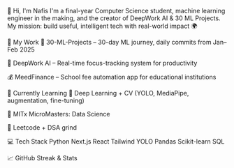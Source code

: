 👋 Hi, I'm Nafis
I'm a final-year Computer Science student, machine learning engineer in the making, and the creator of DeepWork AI & 30 ML Projects. My mission: build useful, intelligent tech with real-world impact 🌍

🚀 My Work
🔬 30-ML-Projects – 30-day ML journey, daily commits from Jan–Feb 2025

🧠 DeepWork AI – Real-time focus-tracking system for productivity

💰 MeedFinance – School fee automation app for educational institutions

🧠 Currently Learning
🤖 Deep Learning + CV (YOLO, MediaPipe, augmentation, fine-tuning)

🧪 MITx MicroMasters: Data Science

🧩 Leetcode + DSA grind

💻 Tech Stack
Python Next.js React Tailwind YOLO Pandas Scikit-learn SQL

📈 GitHub Streak & Stats

